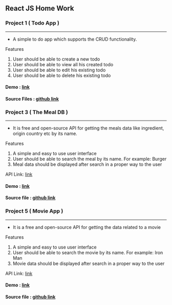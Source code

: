 
## React JS Home Work


### Project 1 ( Todo App ) 
---

- A simple to do app which supports the CRUD functionality.

Features 
1. User should be able to create a new todo
2. User should be able to view all his created todo
3. User should be able to edit his existing todo
4. User should be able to delete his existing todo

#### Demo : [link](https://todo-web-sm8uti.netlify.app/)

#### Source Files : [github link](https://github.com/SM8UTI/Todo-Web-App)

### Project 3 ( The Meal DB )
---

- It is free and open-source API for getting the meals data like ingredient, origin country etc by its name.

Features 
1. A simple and easy to use user interface
2. User should be able to search the meal by its name. For example: Burger
3. Meal data should be displayed after search in a proper way to the user

API Link: [link](https://www.themealdb.com/api.php)

#### Demo : [link](https://food-recipe-sm8uti.netlify.app/)

#### Source file : [github link](https://github.com/SM8UTI/Food-Recipe-ReactJS)

### Project 5 ( Movie App )
---

- It is a free and open-source API for getting the data related to a movie

Features 
1. A simple and easy to use user interface
2. User should be able to search the movie by its name. For example: Iron Man
3. Movie data should be displayed after search in a proper way to the user

API Link: [link](https://www.omdbapi.com/)

#### Demo : [link](https://moviesearch-sm8uti.netlify.app/)

#### Source file : [github link](https://github.com/SM8UTI/MovieSearch-Web-app)
